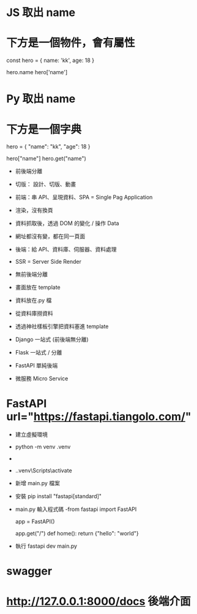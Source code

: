 # JS 取出 name

# 下方是一個物件，會有屬性

const hero = {
name: 'kk',
age: 18
}

hero.name
hero['name']

# Py 取出 name

# 下方是一個字典

hero = {
"name": "kk",
"age": 18
}

hero["name"]
hero.get("name")

- 前後端分離
- 切版： 設計、切版、動畫
- 前端：串 API、呈現資料、SPA = Single Pag Application
- 渲染，沒有換頁
- 資料抓取後，透過 DOM 的變化 / 操作 Data
- 網址都沒有變，都在同一頁面
- 後端：給 API、資料庫、伺服器、資料處理

- SSR = Server Side Render
- 無前後端分離
- 畫面放在 template
- 資料放在.py 檔
- 從資料庫撈資料
- 透過神社樣板引擎把資料塞進 template

- Django 一站式 (前後端無分離)
- Flask 一站式 / 分離
- FastAPI 單純後端
- 微服務 Micro Service

# FastAPI url="https://fastapi.tiangolo.com/"

- 建立虛擬環境
- python -m venv .venv
-
- .\.venv\Scripts\activate
- 新增 main.py 檔案
- 安裝 pip install "fastapi[standard]"
- main.py 輸入程式碼
  -from fastapi import FastAPI

  app = FastAPI()

  app.get("/")
  def home():
  return {"hello": "world"}

- 執行 fastapi dev main.py

# swagger

# http://127.0.0.1:8000/docs 後端介面
